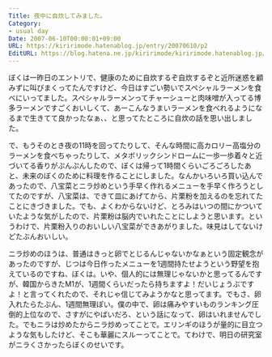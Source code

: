 ```yaml
---
Title: 夜中に自炊してみました。
Category:
- usual day
Date: 2007-06-10T00:00:01+09:00
URL: https://kiririmode.hatenablog.jp/entry/20070610/p2
EditURL: https://blog.hatena.ne.jp/kiririmode/kiririmode.hatenablog.jp/atom/entry/8454420450078217254
---
```



ぼくは一昨日のエントリで、健康のために自炊するぞ自炊するぞと近所迷惑を顧みずに叫びまくってたんですけど、今日はすごい勢いでスペシャルラーメンを食べにいってました。スペシャルラーメンってチャーシューと肉味噌が入ってる博多ラーメンですごくおいしくて、あーこんなうまいラーメンを食べれるようになるまで生きてて良かったなぁ、、と思ってたところに自炊の話を思い出しました。


で、もうそのとき夜の11時を回ってたりして、そんな時間に高カロリー高塩分のラーメンを食べちゃったりして、メタボリックシンドロームに一歩一歩着々と近づいてる香りがぷんぷんしたので、ぼくは帰って1時間くらいごろごろしたあと、未来のぼくのために料理を作ることにしました。なんかいろいろ買い込んであったので、八宝菜とニラ炒めという手早く作れるメニューを手早く作ろうとしてたのですが、八宝菜は、できて皿にあげてから、片栗粉を加えるのを忘れてたことにきづきました。でも、よくわからないけど、とろみはいつの間にかついていたような気がしたので、片栗粉は脳内でいれたことにしようと思います。というわけで、片栗粉入りのおいしい八宝菜ができあがりました。味見はしてないけどたぶんおいしい。


ニラ炒めのほうは、普通はきっと卵でとじるんじゃないかなぁという固定観念があったのですが、じつは今日作ったメニューを1週間持たせようという野望を抱えているのですね、ぼくは。いや、個人的には無理じゃないかと思ってるんですが、韓国からきたM1が、1週間くらいだったら持ちますよ！だいじょうぶですよ！と言ってくれたので、それじゃ信じてみようかなと思ってます。でもさ、卵入れたらたぶん、1週間無理ぽい。僕の中で、卵は痛みやすいものランキング圧倒的上位なので、さすがにやばいだろ、という話になって、卵はいれませんでした。でもニラは炒めたからニラ炒めってことで。エリンギのほうが量的に目立つような気もしたけど、そこも華麗にスルーってことで。てわけで、明日の研究室がニラくさかったらぼくのせいです。

